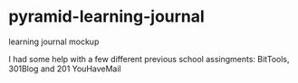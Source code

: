 # pyramid-learning-journal
learning journal mockup

I had some help with a few different previous school assingments: BitTools, 301Blog and 201 YouHaveMail
